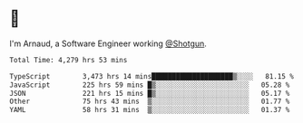 # 👋

I'm Arnaud, a Software Engineer working [@Shotgun](https://shotgun.live).

<!--START_SECTION:waka-->

```txt
Total Time: 4,279 hrs 53 mins

TypeScript        3,473 hrs 14 mins████████████████████▒░░░░   81.15 %
JavaScript        225 hrs 59 mins █▒░░░░░░░░░░░░░░░░░░░░░░░   05.28 %
JSON              221 hrs 15 mins █▒░░░░░░░░░░░░░░░░░░░░░░░   05.17 %
Other             75 hrs 43 mins  ▒░░░░░░░░░░░░░░░░░░░░░░░░   01.77 %
YAML              58 hrs 31 mins  ▒░░░░░░░░░░░░░░░░░░░░░░░░   01.37 %
```

<!--END_SECTION:waka-->
